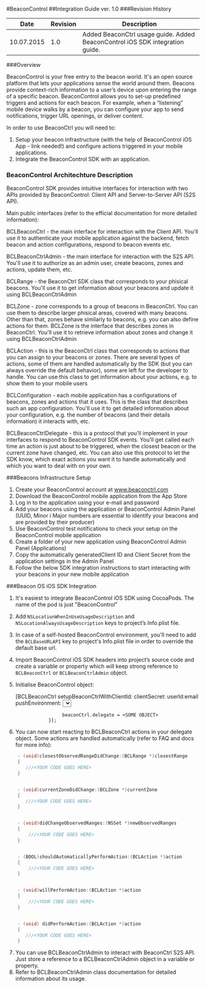 
#BeaconControl
##Integration Guide ver. 1.0
###Revision History


Date       |Revision     |Description
-----------|-------------|-----------
10.07.2015 |    1.0      |Added BeaconCtrl usage guide. Added BeaconControl iOS SDK integration guide.

###Overview

BeaconControl is your free entry to the beacon world. It's an open source platform that lets your applications sense the world around them. Beacons provide context-rich information to a user’s device upon entering the range of a specific beacon. BeaconControl allows you to set-up predefined triggers and actions for each beacon. For example, when a “listening” mobile device walks by a beacon, you can configure your app to send notifications, trigger URL openings, or deliver content.

In order to use BeaconCtrl you will need to:

1. Setup your beacon infrastructure (with the help of BeaconControl iOS App - link needed!) and configure actions triggered in your mobile applications. 
2. Integrate the BeaconControl SDK with an application.


### BeaconControl Architechture Description

BeaconControl SDK provides intuitive interfaces for interaction with two APIs provided by BeaconControl: Client API and Server-to-Server API (S2S API).

Main public interfaces (refer to the efficial documentation for more detailed information):

BCLBeaconCtrl - the main interface for interaction with the Client API. You'll use it to authenticate your mobile application against the backend, fetch beacon and action configurations, respond to beacon events etc.

BCLBeaconCtrlAdmin - the main interface for interaction with the S2S API. You'll use it to authorize as an admin user, create beacons, zones and actions, update them, etc.

BCLRange - the BeaconCtrl SDK class that corresponds to your phisical beacons. You'll use it to get information about your beacons and update it using BCLBeaconCtrlAdmin

BCLZone - zone corresponds to a group of beacons in BeaconCtrl. You can use them to describe larger phisical areas, covered with many beacons. Other than that, zones behave similarly to beacons, e.g. you can also define actions for them. BCLZone is the interface that describes zones in BeaconCtrl. You'll use it to retrieve information about zones and change it using BCLBeaconCtrlAdmin

BCLAction - this is the BeaconCtrl class that corresponds to actions that you can assign to your beacons or zones. There are several types of actions, some of them are handled automatically by the SDK (but you can always override the default behavior), some are left for the developer to handle. You can use this class to get information about your actions, e.g. to show them to your mobile users

BCLConfiguration - each mobile application has a configurations of beacons, zones and actions that it uses. This is the class that describes such an app configuration. You'll use it to get detailed information about your configuration, e.g. the number of beacons (and their details information) it interacts with, etc.

BCLBeaconCtrlDelegate - this is a protocol that you'll implement in your interfaces to respond to BeaconControl SDK events. You'll get called each time an action is just about to be triggered, when the closest beacon or the current zone have changed, etc. You can also use this protocol to let the SDK know, which exact actions you want it to handle automatically and which you want to deal with on your own.


###Beacons Infrastructure Setup

1. Create your BeaconControl account at www.beaconctrl.com
2. Download the BeaconControl mobile application from the App Store
3. Log in to the application using your e-mail and password
4. Add your beacons using the application or BeaconControl Admin Panel (UUID, Minor i Major numbers are essential to identify your beacons and are provided by their producer)
5. Use BeaconControl test notifications to check your setup on the BeaconControl mobile application
6. Create a folder of your new application using BeaconControl Admin Panel (Applications)
7. Copy the automatically generatedClient ID and Client Secret from the application settings in the Admin Panel
8. Follow the below SDK integration instructions to start interacting with your beacons in your new mobile application


###Beacon OS iOS SDK Integration

1. It's easiest to integrate BeaconControl iOS SDK using CocoaPods. The name of the pod is just "BeaconControl"
2. Add ``NSLocationWhenInUseUsageDescription`` and ``NSLocationAlwaysUsageDescription`` keys to project’s Info.plist file.
3. In case of a self-hosted BeaconControl environment, you'll need to add the ``BCLBaseURLAPI`` key to project's Info.plist file in order to override the default base url. 
4. Import BeaconControl iOS SDK headers into project’s source code and create a variable or property which will keep strong reference to ``BCLBeaconCtrl`` or ``BCLBeaconCtrlAdmin`` object.
5. Initialise BeaconControl object:


	[BCLBeaconCtrl setupBeaconCtrlWithClientId:<YOUR CLIENT ID GOES HERE> 
                                  clientSecret:<YOUR CLIENT SECRET GOES HERE> 
                                        userId:email 
                               pushEnvironment: <SELECT YOUR PUSH ENVIRONMENT> 
                                     pushToken:<YOUR PUSH TOKEN GOES HERE, IF APPLICABLE> 
                                    completion:^(BCLBeaconCtrl *beaconCtrl, BOOL isRestoredFromCache, NSError *error) {
                       <HERE BEACONCTRL SHOULD ALREADY BE SET UP>

	                    beaconCtrl.delegate = <SOME OBJECT>
                   }];


6. You can now start reacting to BCLBeaconCtrl actions in your delegate object. Some actions are handled automatically (refer to FAQ and docs for more info):

```objective-c
	- (void)closestObservedRangeDidChange:(BCLRange *)closestRange
	{
	   ///<YOUR CODE GOES HERE>
	}


	- (void)currentZoneDidChange:(BCLZone *)currentZone
	{
	   ///<YOUR CODE GOES HERE>
	}


	- (void)didChangeObservedRanges:(NSSet *)newObservedRanges
	{
	    ///<YOUR CODE GOES HERE>
	}


	- (BOOL)shouldAutomaticallyPerformAction:(BCLAction *)action
	{
		///<YOUR CODE GOES HERE>
	}


	- (void)willPerformAction:(BCLAction *)action
	{
	    ///<YOUR CODE GOES HERE>
	}


	- (void) didPerformAction:(BCLAction *)action
	{
	   ///<YOUR CODE GOES HERE>
	}
```

7. You can use BCLBeaconCtrlAdmin to interact with BeaconCtrl S2S API. Just store a reference to a BCLBeaconCtrlAdmin object in a variable or property.
8. Refer to BCLBeaconCtrlAdmin class documentation for detailed information about its usage.
